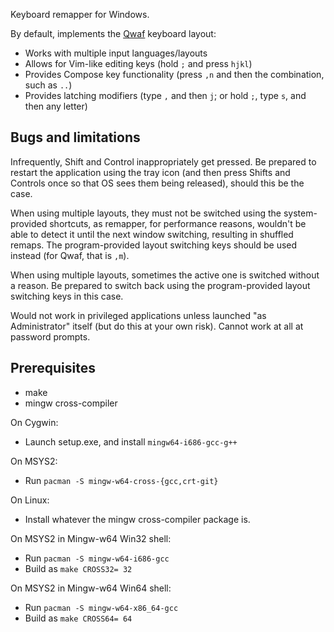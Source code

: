 Keyboard remapper for Windows.

By default, implements the [Qwaf] keyboard layout:
- Works with multiple input languages/layouts
- Allows for Vim-like editing keys (hold `;` and press `hjkl`)
- Provides Compose key functionality (press `,n` and then the combination, such as `..`)
- Provides latching modifiers (type `,` and then `j`; or hold `;`, type `s`, and then any letter)

[Qwaf]: https://github.com/forgottenswitch/qwaf

Bugs and limitations
--------------------
Infrequently, Shift and Control inappropriately get pressed.  Be prepared to
restart the application using the tray icon (and then press Shifts and Controls
once so that OS sees them being released), should this be the case.

When using multiple layouts, they must not be switched using the
system-provided shortcuts, as remapper, for performance reasons, wouldn't be
able to detect it until the next window switching, resulting in shuffled
remaps.  The program-provided layout switching keys should be used instead (for
Qwaf, that is `,m`).

When using multiple layouts, sometimes the active one is switched without a
reason.  Be prepared to switch back using the program-provided layout switching
keys in this case.

Would not work in privileged applications unless launched "as Administrator"
itself (but do this at your own risk).  Cannot work at all at password prompts.

Prerequisites
-------------
- make
- mingw cross-compiler

On Cygwin:
- Launch setup.exe, and install `mingw64-i686-gcc-g++`

On MSYS2:
- Run `pacman -S mingw-w64-cross-{gcc,crt-git}`

On Linux:
- Install whatever the mingw cross-compiler package is.

On MSYS2 in Mingw-w64 Win32 shell:
- Run `pacman -S mingw-w64-i686-gcc`
- Build as `make CROSS32= 32`

On MSYS2 in Mingw-w64 Win64 shell:
- Run `pacman -S mingw-w64-x86_64-gcc`
- Build as `make CROSS64= 64`
